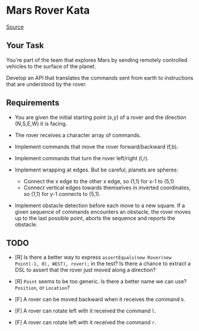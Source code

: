 # Mars Rover Kata

[Source](https://kata-log.rocks/mars-rover-kata)

## Your Task

You're part of the team that explores Mars by sending remotely controlled vehicles to the surface of the planet.

Develop an API that translates the commands sent from earth to instructions that are understood by the rover.

## Requirements

- You are given the initial starting point (x,y) of a rover and the direction (N,S,E,W) it is facing.

- The rover receives a character array of commands.

- Implement commands that move the rover forward/backward (f,b).

- Implement commands that turn the rover left/right (l,r).

- Implement wrapping at edges. But be careful, planets are spheres:

    - Connect the x edge to the other x edge, so (1,1) for x-1 to (5,1)
    - Connect vertical edges towards themselves in inverted coordinates, so (1,1) for y-1 connects to (5,1).

- Implement obstacle detection before each move to a new square. If a given sequence of commands encounters an obstacle, the rover moves up to the last possible point, aborts the sequence and reports the obstacle.

## TODO

- [R] Is there a better way to express `assertEquals(new Rover(new Point(-1, 0), WEST), rover);` in the test?
      Is there a chance to extract a DSL to assert that the rover just moved along a direction?

- [R] `Point` seems to be too generic. Is there a better name we can use? `Position`, or `Location`?

- [F] A rover can be moved backward when it receives the command `b`.

- [F] A rover can rotate left with it received the command `l`.

- [F] A rover can rotate left with it received the command `r`.
